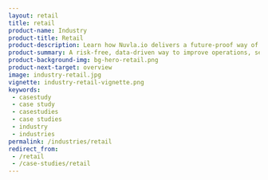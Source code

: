 ```yaml
---
layout: retail
title: retail
product-name: Industry
product-title: Retail
product-description: Learn how Nuvla.io delivers a future-proof way of understanding your retail infrastucture, from data to insight.
product-summary: A risk-free, data-driven way to improve operations, security and business continuity. 
product-background-img: bg-hero-retail.png
product-next-target: overview
image: industry-retail.jpg
vignette: industry-retail-vignette.png
keywords:
 - casestudy
 - case study
 - casestudies
 - case studies
 - industry
 - industries
permalink: /industries/retail
redirect_from:
 - /retail
 - /case-studies/retail
---
```

